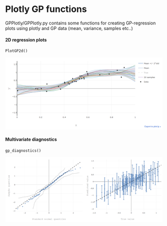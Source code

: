 # Plotly GP functions
GPPlotly/GPPlotly.py contains some functions for creating GP-regression plots using plotly and GP data (mean, variance, samples etc..)

#### 2D regression plots
```
PlotGP2d()
```
![2d regression plot](https://github.com/cagrell/gp_plotly/blob/master/img_1.PNG)

#### Multivariate diagnostics
```
gp_diagnostics()
```
![error scatter](https://github.com/cagrell/gp_plotly/blob/master/img_2.PNG)

